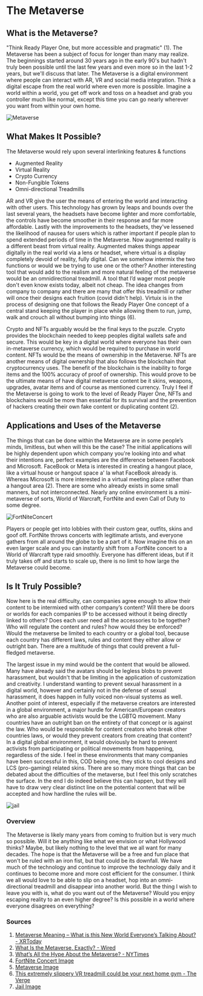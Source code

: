 # **The Metaverse**

## What is the Metaverse?

"Think Ready Player One, but more accessible and pragmatic" (1). The Metaverse has been a subject of focus for longer than many may realize. The beginnings started around 30 years ago in the early 90's but hadn't truly been possible until the last few years and even more so in the last 1-2 years, but we'll discuss that later. The Metaverse is a digital environment where people can interact with AR, VR and social media integration. Think a digital escape from the real world where even more is possible. Imagine a world within a world, you get off work and toss on a headset and grab you controller much like normal, except this time you can go nearly wherever you want from within your own home. 

![Metaverse](https://venturebeat.com/wp-content/uploads/2022/03/GettyImages-937126612.jpg?fit=1732%2C990&strip=all)

## What Makes It Possible?

The Metaverse would rely upon several interlinking features & functions
- Augmented Reality
- Virtual Reality
- Crypto Currency
- Non-Fungible Tokens
- Omni-directional Treadmills

AR and VR give the user the means of entering the world and interacting with other users. This technology has grown by leaps and bounds over the last several years, the headsets have become lighter and more comfortable, the controls have become smoother in their response and far more affordable. Lastly with the improvements to the headsets, they've lessened the likelihood of nausea for users which is rather important if people plan to spend extended periods of time in the Metaverse. Now augmented reality is a different beast from virtual reality. Augmented makes things appear digitally in the real world via a lens or headset, where virtual is a display completely devoid of reality, fully digital. Can we somehow intermix the two functions or would we be trying to use one or the other? Another interesting tool that would add to the realism and more natural feeling of the metaverse would be an omnidirectional treadmill. A tool that I’d wager most people don't even know exists today, albeit not cheap. The idea changes from company to company and there are many that offer this treadmill or rather will once their designs each fruition (covid didn't help). Virtuix is in the process of designing one that follows the Ready Player One concept of a central stand keeping the player in place while allowing them to run, jump, walk and crouch all without bumping into things (6).

Crypto and NFTs arguably would be the final keys to the puzzle. Crypto provides the blockchain needed to keep peoples digital wallets safe and secure. This would be key in a digital world where everyone has their own in-metaverse currency, which would be required to purchase in world content. NFTs would be the means of ownership in the Metaverse. NFTs are another means of digital ownership that also follows the blockchain that cryptocurrency uses. The benefit of the blockchain is the inability to forge items and the 100% accuracy of proof of ownership. This would prove to be the ultimate means of have digital metaverse content be it skins, weapons, upgrades, avatar items and of course as mentioned currency. Truly I feel if the Metaverse is going to work to the level of Ready Player One, NFTs and blockchains would be more than essential for its survival and the prevention of hackers creating their own fake content or duplicating content (2).

## Applications and Uses of the Metaverse

The things that can be done within the Metaverse are in some people’s minds, limitless, but when will this be the case? The initial applications will be highly dependent upon which company you're looking into and what their intentions are, perfect examples are the difference between Facebook and Microsoft. FaceBook or Meta is interested in creating a hangout place, like a virtual house or hangout space a' la what FaceBook already is. Whereas Microsoft is more interested in a virtual meeting place rather than a hangout area (2). There are some who already exists in some small manners, but not interconnected. Nearly any online environment is a mini-metaverse of sorts, World of Warcraft, FortNite and even Call of Duty to some degree. 

![FortNiteConcert](https://www.billboard.com/wp-content/uploads/media/02-marshmello-fortnite-concert-2019-billboard-1548.jpg)

Players or people get into lobbies with their custom gear, outfits, skins and goof off. FortNite throws concerts with legitimate artists, and everyone gathers from all around the globe to be a part of it. Now imagine this on an even larger scale and you can instantly shift from a FortNite concert to a World of Warcraft type raid smoothly. Everyone has different ideas, but if it truly takes off and starts to scale up, there is no limit to how large the Metaverse could become. 

## Is It Truly Possible?

Now here is the real difficulty, can companies agree enough to allow their content to be intermixed with other company’s content? Will there be doors or worlds for each companies IP to be accessed without it being directly linked to others? Does each user need all the accessories to be together? Who will regulate the content and rules? how would they be enforced? Would the metaverse be limited to each country or a global tool, because each country has different laws, rules and content they either allow or outright ban. There are a multitude of things that could prevent a full-fledged metaverse. 

The largest issue in my mind would be the content that would be allowed. Many have already said the avatars should be legless blobs to prevent harassment, but wouldn't that be limiting in the application of customization and creativity. I understand wanting to prevent sexual harassment in a digital world, however and certainly not in the defense of sexual harassment, it does happen in fully voiced non-visual systems as well. Another point of interest, especially if the metaverse creators are interested in a global environment, a major hurdle for American/European creators who are also arguable activists would be the LGBTQ movement. Many countries have an outright ban on the entirety of that concept or is against the law. Who would be responsible for content creators who break other countries laws, or would they prevent creators from creating that content? In a digital global environment, it would obviously be hard to prevent activists from participating or political movements from happening, regardless of the side. I feel in these environments that many companies have been successful in this, COD being one, they stick to cool designs and LCS (pro-gaming) related skins. There are so many more things that can be debated about the difficulties of the metaverse, but I feel this only scratches the surface. In the end I do indeed believe this can happen, but they will have to draw very clear distinct line on the potential content that will be accepted and how hardline the rules will be.

![jail](https://i2.wp.com/court.rchp.com/wp-content/uploads/2019/07/digital-jail.jpg?resize=672%2C372&ssl=1)

### Overview

The Metaverse is likely many years from coming to fruition but is very much so possible. Will it be anything like what we envision or what Hollywood thinks? Maybe, but likely nothing to the level that we all want for many decades. The hope is that the Metaverse will be a free and fun place that won't be ruled with an iron fist, but that could be its downfall. We have much of the technology and continue to improve the technology daily and it continues to become more and more cost efficient for the consumer. I think we all would love to be able to slip on a headset, hop into an omni-directional treadmill and disappear into another world. But the thing I wish to leave you with is, what do you want out of the Metaverse? Would you enjoy escaping reality to an even higher degree? Is this possible in a world where everyone disagrees on everything?

### Sources

1. [Metaverse Meaning – What is this New World Everyone’s Talking About? - XRToday](https://www.xrtoday.com/mixed-reality/metaverse-meaning/)
2. [What Is the Metaverse, Exactly? - Wired](https://www.wired.com/story/what-is-the-metaverse/)
3. [What’s All the Hype About the Metaverse? - NYTimes](https://www.nytimes.com/2022/01/18/technology/personaltech/metaverse-gaming-definition.html)
4. [FortNite Concert Image](https://www.billboard.com/wp-content/uploads/media/02-marshmello-fortnite-concert-2019-billboard-1548.jpg)
5. [Metaverse Image](https://venturebeat.com/wp-content/uploads/2022/03/GettyImages-937126612.jpg?fit=1732%2C990&strip=all)
6. [This extremely slippery VR treadmill could be your next home gym - The Verge](https://www.theverge.com/2020/10/7/21504797/virtuix-omni-one-vr-treadmill-announce-crowdfunding)
7. [Jail Image](https://i2.wp.com/court.rchp.com/wp-content/uploads/2019/07/digital-jail.jpg?resize=672%2C372&ssl=1)
